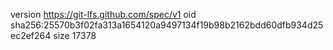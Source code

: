 version https://git-lfs.github.com/spec/v1
oid sha256:25570b3f02fa313a1654120a9497134f19b98b2162bdd60dfb934d25ec2ef264
size 17378
